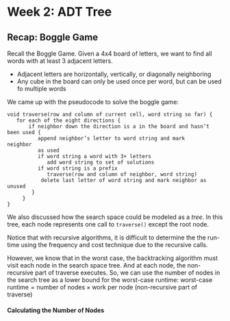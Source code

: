# Week 2: ADT Tree
## Recap: Boggle Game
Recall the Boggle Game. Given a 4x4 board of letters, we want to find all words with at least 3 adjacent letters.
- Adjacent letters are horizontally, vertically, or diagonally neighboring
- Any cube in the board can only be used once per word, but can be used fo multiple words

We came up with the pseudocode to solve the boggle game:
```Pseudo
void traverse(row and column of current cell, word string so far) {
   for each of the eight directions {
       if neighbor down the direction is a in the board and hasn’t been used {
          append neighbor’s letter to word string and mark neighbor             
          as used
          if word string a word with 3+ letters
             add word string to set of solutions
          if word string is a prefix
             traverse(row and column of neighbor, word string)
           delete last letter of word string and mark neighbor as unused
        }
     }
}
```

We also discussed how the search space could be modeled as a *tree*. In this tree, each node represents one call to `traverse()` except the root node.

Notice that with recursive algorithms, it is difficult to determine the the run-time using the frequency and cost technique due to the recursive calls. 

However, we know that in the worst case, the backtracking algorithm must visit each node in the search space tree. And at each node, the non-recursive part of traverse executes. So, we can use the number of nodes in the search tree as a lower bound for the worst-case runtime: $\text{worst-case runtime}=\text{number of nodes} \times \text{work per node (non-recursive part of traverse)}$

#### Calculating the Number of Nodes
